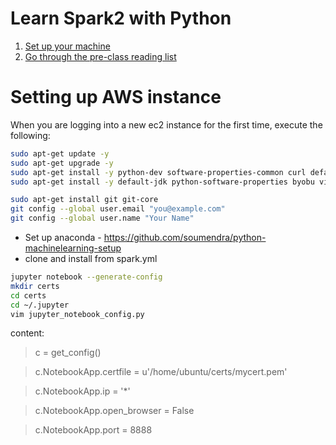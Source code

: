 # Learn Spark2 with Python

1. [Set up your machine](https://github.com/soumendra/learn-spark-python/blob/master/setting-up.md)
2. [Go through the pre-class reading list](https://github.com/soumendra/learn-spark-python/blob/master/pre-course-reading.md)

# Setting up AWS instance

When you are logging into a new ec2 instance for the first time, execute the following:

```bash
sudo apt-get update -y
sudo apt-get upgrade -y
sudo apt-get install -y python-dev software-properties-common curl default-jre 
sudo apt-get install -y default-jdk python-software-properties byobu vim

sudo apt-get install git git-core
git config --global user.email "you@example.com"
git config --global user.name "Your Name"
```
* Set up anaconda - https://github.com/soumendra/python-machinelearning-setup
* clone and install from spark.yml


```bash
jupyter notebook --generate-config
mkdir certs
cd certs
cd ~/.jupyter
vim jupyter_notebook_config.py
```

content:

> c = get_config()

> c.NotebookApp.certfile = u'/home/ubuntu/certs/mycert.pem'

> c.NotebookApp.ip = '*'

> c.NotebookApp.open_browser = False 

> c.NotebookApp.port = 8888
